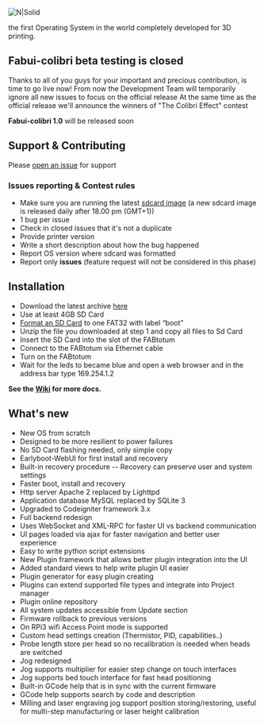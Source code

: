 ![N|Solid](http://www.fabtotum.com/fabui_v1.png)

the first Operating System in the world completely developed for 3D printing.

## Fabui-colibri beta testing is closed

Thanks to all of you guys for your important and precious contribution, is time to go live now!
From now the Development Team will temporarily ignore all new issues to focus on the official release
At the same time as the official release we'll announce the winners of "The Colibri Effect" contest

**Fabui-colibri 1.0** will be released soon


## Support & Contributing
Please [open an issue](https://github.com/FABtotum/fabui-colibri/issues/new) for support

### Issues reporting & Contest rules
- Make sure you are running the latest [sdcard image](http://update.fabtotum.com/colibri/armhf/images/sdcard_latest.zip)  (a new sdcard image is released daily after 18.00 pm  (GMT+1))
- 1 bug per issue
- Check in closed issues that it's not a duplicate
- Provide printer version
- Write a short description about how the bug happened
- Report OS version where sdcard was formatted
- Report only **issues** (feature request will not be considered in this phase)

## Installation
  - Download the latest archive [here][latest-archive]
  - Use at least 4GB SD Card
  - [Format an SD Card](https://github.com/FABtotum/fabui-colibri/wiki/SDCard-formatting) to one FAT32 with label “boot”
  - Unzip the file you downloaded at step 1 and copy all files to Sd Card
  - Insert the SD Card into the slot of the FABtotum
  - Connect to the FABtotum via Ethernet cable
  - Turn on the FABtotum
  - Wait for the leds to became blue and open a web browser and in the address bar type 169.254.1.2
  
  **See the [Wiki](https://github.com/FABtotum/fabui-colibri/wiki) for more docs.**

## What's new
  - New OS from scratch
  - Designed to be more resilient to power failures
  - No SD Card flashing needed, only simple copy
  - Earlyboot-WebUI for first install and recovery
  - Built-in recovery procedure
  -- Recovery can preserve user and system settings
  - Faster boot, install and recovery
  - Http server Apache 2 replaced by Lighttpd
  - Application database MySQL replaced by SQLite 3
  - Upgraded to Codeigniter framework 3.x
  - Full backend redesign
  - Uses WebSocket and XML-RPC for faster UI vs backend communication
  - UI pages loaded via ajax for faster navigation and better user experience
  - Easy to write python script extensions
  - New Plugin framework that allows better plugin integration into the UI
  - Added standard views to help write plugin UI easier
  - Plugin generator for easy plugin creating
  - Plugins can extend supported file types and integrate into Project manager
  - Plugin online repository
  - All system updates accessible from Update section
  - Firmware rollback to previous versions
  - On RPi3 wifi Access Point mode is supported
  - Custom head settings creation (Thermistor, PID, capabilities..)
  - Probe length store per head so no recalibration is needed when heads are switched
  - Jog redesigned
  - Jog supports multiplier for easier step change on touch interfaces
  - Jog supports bed touch interface for fast head positioning
  - Built-in GCode help that is in sync with the current firmware
  - GCode help supports search by code and description
  - Milling and laser engraving jog support position storing/restoring, useful for multi-step manufacturing or laser height calibration


   
   [latest-archive]: <http://update.fabtotum.com/colibri/armhf/images/sdcard_latest.zip>
